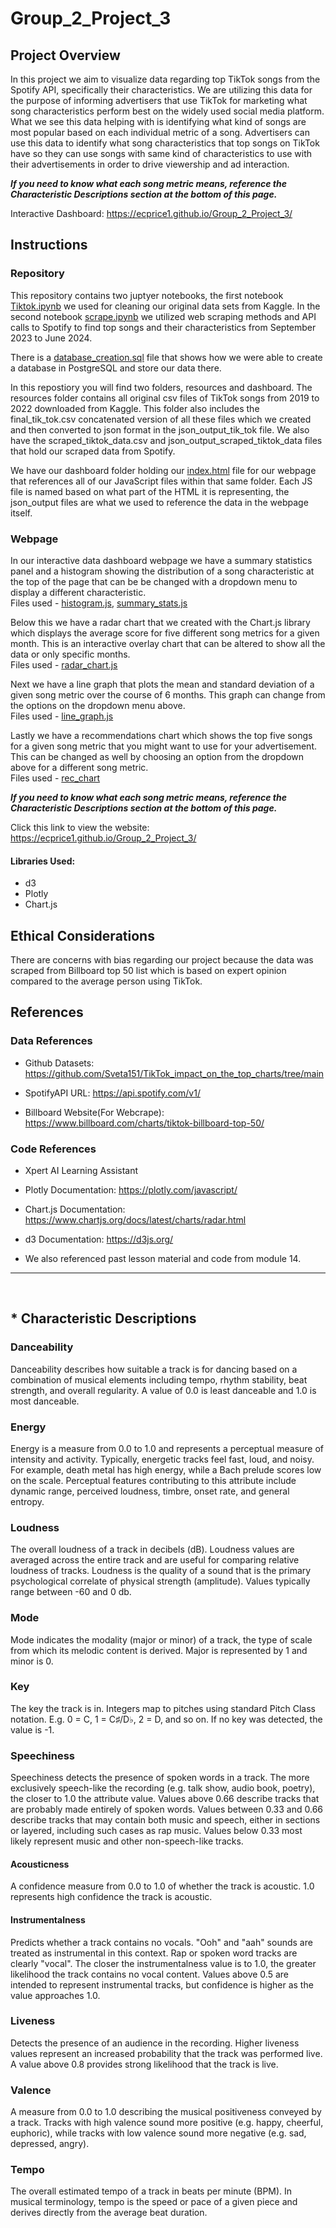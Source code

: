 # Group_2_Project_3

## Project Overview

In this project we aim to visualize data regarding top TikTok songs from the Spotify API, specifically their characteristics. We are utilizing this data for the purpose of informing advertisers that use TikTok for marketing what song characteristics perform best on the widely used social media platform. What we see this data helping with is identifying what kind of songs are most popular based on each individual metric of a song. Advertisers can use this data to identify what song characteristics that top songs on TikTok have so they can use songs with same kind of characteristics to use with their advertisements in order to drive viewership and ad interaction.

***If you need to know what each song metric means, reference the Characteristic Descriptions section at the bottom of this page.***

Interactive Dashboard: https://ecprice1.github.io/Group_2_Project_3/

## Instructions
### Repository

This repository contains two juptyer notebooks, the first notebook [Tiktok.ipynb](Tiktok.ipynb) we used for cleaning our original data sets from Kaggle. In the second notebook [scrape.ipynb](scrape.ipynb) we utilized web scraping methods and API calls to Spotify to find top songs and their characteristics from September 2023 to June 2024.

There is a [database_creation.sql](database_creation.sql) file that shows how we were able to create a database in PostgreSQL and store our data there.

In this repostiory you will find two folders, resources and dashboard. The resources folder contains all original csv files of TikTok songs from 2019 to 2022 downloaded from Kaggle. This folder also includes the final_tik_tok.csv concatenated version of all these files which we created and then converted to json format in the json_output_tik_tok file. We also have the scraped_tiktok_data.csv and json_output_scraped_tiktok_data files that hold our scraped data from Spotify.

We have our dashboard folder holding our [index.html](dashboard/index.html) file for our webpage that references all of our JavaScript files within that same folder. Each JS file is named based on what part of the HTML it is representing, the json_output files are what we used to reference the data in the webpage itself.

### Webpage
In our interactive data dashboard webpage we have a summary statistics panel and a histogram showing the distribution of a song characteristic at the top of the page that can be be changed with a dropdown menu to display a different characteristic.<br>
Files used - [histogram.js](dashboard/histogram.js), [summary_stats.js](dashboard/summary_stats.js)

Below this we have a radar chart that we created with the Chart.js library which displays the average score for five different song metrics for a given month. This is an interactive overlay chart that can be altered to show all the data or only specific months.<br>
Files used - [radar_chart.js](dashboard/radar_chart.js)

Next we have a line graph that plots the mean and standard deviation of a given song metric over the course of 6 months. This graph can change from the options on the dropdown menu above.<br>
Files used - [line_graph.js](dashboard/line_graph.js)

Lastly we have a recommendations chart which shows the top five songs for a given song metric that you might want to use for your advertisement. This can be changed as well by choosing an option from the dropdown above for a different song metric.<br>
Files used - [rec_chart](dashboard/rec_chart.js)

***If you need to know what each song metric means, reference the Characteristic Descriptions section at the bottom of this page.***

Click this link to view the website: https://ecprice1.github.io/Group_2_Project_3/

#### Libraries Used:
- d3
- Plotly
- Chart.js

## Ethical Considerations
There are concerns with bias regarding our project because the data was scraped from Billboard top 50 list which is based on expert opinion compared to the average person using TikTok.

## References
### Data References
 - Github Datasets: https://github.com/Sveta151/TikTok_impact_on_the_top_charts/tree/main

 - SpotifyAPI URL: https://api.spotify.com/v1/

 - Billboard Website(For Webcrape): https://www.billboard.com/charts/tiktok-billboard-top-50/

### Code References
 - Xpert AI Learning Assistant

 - Plotly Documentation: https://plotly.com/javascript/

 - Chart.js Documentation: https://www.chartjs.org/docs/latest/charts/radar.html

 - d3 Documentation: https://d3js.org/

 - We also referenced past lesson material and code from module 14.


---
<br>

##  * Characteristic Descriptions
### Danceability
Danceability describes how suitable a track is for dancing based on a combination of musical elements including tempo, rhythm stability, beat strength, and overall regularity. A value of 0.0 is least danceable and 1.0 is most danceable.

### Energy
Energy is a measure from 0.0 to 1.0 and represents a perceptual measure of intensity and activity. Typically, energetic tracks feel fast, loud, and noisy. For example, death metal has high energy, while a Bach prelude scores low on the scale. Perceptual features contributing to this attribute include dynamic range, perceived loudness, timbre, onset rate, and general entropy.

### Loudness
The overall loudness of a track in decibels (dB). Loudness values are averaged across the entire track and are useful for comparing relative loudness of tracks. Loudness is the quality of a sound that is the primary psychological correlate of physical strength (amplitude). Values typically range between -60 and 0 db.

### Mode
Mode indicates the modality (major or minor) of a track, the type of scale from which its melodic content is derived. Major is represented by 1 and minor is 0.

### Key
The key the track is in. Integers map to pitches using standard Pitch Class notation. E.g. 0 = C, 1 = C♯/D♭, 2 = D, and so on. If no key was detected, the value is -1.

### Speechiness
Speechiness detects the presence of spoken words in a track. The more exclusively speech-like the recording (e.g. talk show, audio book, poetry), the closer to 1.0 the attribute value. Values above 0.66 describe tracks that are probably made entirely of spoken words. Values between 0.33 and 0.66 describe tracks that may contain both music and speech, either in sections or layered, including such cases as rap music. Values below 0.33 most likely represent music and other non-speech-like tracks.

#### Acousticness
A confidence measure from 0.0 to 1.0 of whether the track is acoustic. 1.0 represents high confidence the track is acoustic.

#### Instrumentalness
Predicts whether a track contains no vocals. "Ooh" and "aah" sounds are treated as instrumental in this context. Rap or spoken word tracks are clearly "vocal". The closer the instrumentalness value is to 1.0, the greater likelihood the track contains no vocal content. Values above 0.5 are intended to represent instrumental tracks, but confidence is higher as the value approaches 1.0.

### Liveness
Detects the presence of an audience in the recording. Higher liveness values represent an increased probability that the track was performed live. A value above 0.8 provides strong likelihood that the track is live.

### Valence
A measure from 0.0 to 1.0 describing the musical positiveness conveyed by a track. Tracks with high valence sound more positive (e.g. happy, cheerful, euphoric), while tracks with low valence sound more negative (e.g. sad, depressed, angry).

### Tempo
The overall estimated tempo of a track in beats per minute (BPM). In musical terminology, tempo is the speed or pace of a given piece and derives directly from the average beat duration.